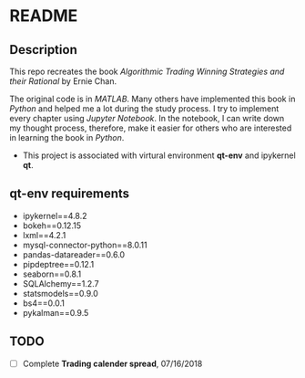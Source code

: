 # README

## Description

This repo recreates the book *Algorithmic Trading Winning Strategies and their Rational* by Ernie Chan.

The original code is in *MATLAB*. Many others have implemented this book in *Python* and helped me a lot during the study process. I try to implement every chapter using *Jupyter Notebook*. In the notebook, I can write down my thought process, therefore, make it easier for others who are interested in learning the book in *Python*.

+ This project is associated with virtural environment **qt-env** and ipykernel **qt**.

## qt-env requirements
+ ipykernel==4.8.2
+ bokeh==0.12.15
+ lxml==4.2.1
+ mysql-connector-python==8.0.11
+ pandas-datareader==0.6.0
+ pipdeptree==0.12.1
+ seaborn==0.8.1
+ SQLAlchemy==1.2.7
+ statsmodels==0.9.0
+ bs4==0.0.1
+ pykalman==0.9.5

## TODO
- [ ] Complete **Trading calender spread**, 07/16/2018